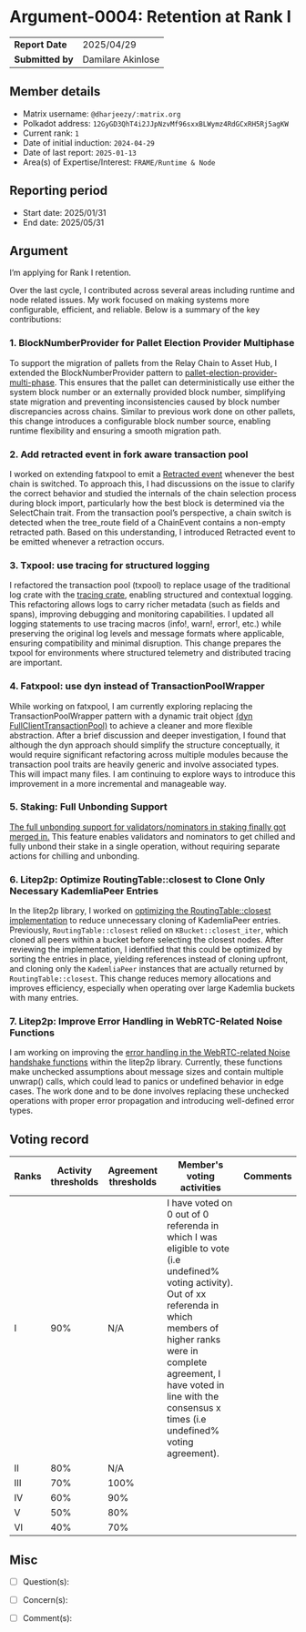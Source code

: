 # Argument-0004: Retention at Rank I

|                 |                   |
| --------------- |-------------------|
| **Report Date** | 2025/04/29        |
| **Submitted by**| Damilare Akinlose |


## Member details

- Matrix username: `@dharjeezy/:matrix.org`
- Polkadot address: `12GyGD3QhT4i2JJpNzvMf96sxxBLWymz4RdGCxRH5Rj5agKW`
- Current rank: `1`
- Date of initial induction: `2024-04-29`
- Date of last report: `2025-01-13`
- Area(s) of Expertise/Interest: `FRAME/Runtime & Node`


## Reporting period

- Start date: 2025/01/31
- End date: 2025/05/31


## Argument

I’m applying for Rank I retention.

Over the last cycle, I contributed across several areas including runtime and node related issues. My work focused on making systems more configurable, efficient, and reliable.
Below is a summary of the key contributions:

### 1. BlockNumberProvider for Pallet Election Provider Multiphase
To support the migration of pallets from the Relay Chain to Asset Hub, I extended the BlockNumberProvider pattern to [pallet-election-provider-multi-phase](https://github.com/paritytech/polkadot-sdk/pull/7515).
This ensures that the pallet can deterministically use either the system block number or an externally provided block number, 
simplifying state migration and preventing inconsistencies caused by block number discrepancies across chains.
Similar to previous work done on other pallets, this change introduces a configurable block number source, enabling runtime flexibility and ensuring a smooth migration path.

### 2. Add retracted event in fork aware transaction pool 
I worked on extending fatxpool to emit a [Retracted event](https://github.com/paritytech/polkadot-sdk/pull/8093) whenever the best chain is switched.
To approach this, I had discussions on the issue to clarify the correct behavior and studied the internals of the chain selection process during block import, particularly how the best block is determined via the SelectChain trait.
From the transaction pool’s perspective, a chain switch is detected when the tree_route field of a ChainEvent contains a non-empty retracted path.
Based on this understanding, I introduced Retracted event to be emitted whenever a retraction occurs.

### 3. Txpool: use tracing for structured logging
I refactored the transaction pool (txpool) to replace usage of the traditional log crate with the  [tracing crate](https://github.com/paritytech/polkadot-sdk/pull/8001), enabling structured and contextual logging.
This refactoring allows logs to carry richer metadata (such as fields and spans), improving debugging and monitoring capabilities.
I updated all logging statements to use tracing macros (info!, warn!, error!, etc.) while preserving the original log levels and message formats where applicable, ensuring compatibility and minimal disruption.
This change prepares the txpool for environments where structured telemetry and distributed tracing are important.

### 4. Fatxpool: use dyn instead of TransactionPoolWrapper
While working on fatxpool, I am currently exploring replacing the TransactionPoolWrapper pattern with a dynamic trait object  [(dyn FullClientTransactionPool)](https://github.com/paritytech/polkadot-sdk/issues/5489) to achieve a cleaner and more flexible abstraction.
After a brief discussion and deeper investigation, I found that although the dyn approach should simplify the structure conceptually, it would require significant refactoring across multiple modules because the transaction pool traits are heavily generic and involve associated types.
This will impact many files. I am continuing to explore ways to introduce this improvement in a more incremental and manageable way.

### 5. Staking: Full Unbonding Support
[The full unbonding support for validators/nominators in staking finally got merged in.](https://github.com/paritytech/polkadot-sdk/pull/3811)
This feature enables validators and nominators to get chilled and fully unbond their stake in a single operation, without requiring separate actions for chilling and unbonding.

### 6. Litep2p: Optimize RoutingTable::closest to Clone Only Necessary KademliaPeer Entries

In the litep2p library, I worked on [optimizing the RoutingTable::closest implementation](https://github.com/paritytech/litep2p/pull/326) to reduce unnecessary cloning of KademliaPeer entries.
Previously, `RoutingTable::closest` relied on `KBucket::closest_iter`, which cloned all peers within a bucket before selecting the closest nodes.
After reviewing the implementation, I identified that this could be optimized by sorting the entries in place, yielding references instead of cloning upfront, and cloning only the `KademliaPeer` instances that are actually returned by `RoutingTable::closest`.
This change reduces memory allocations and improves efficiency, especially when operating over large Kademlia buckets with many entries.

### 7. Litep2p: Improve Error Handling in WebRTC-Related Noise Functions
I am working on improving the [error handling in the WebRTC-related Noise handshake functions](https://github.com/paritytech/litep2p/pull/377) within the litep2p library.
Currently, these functions make unchecked assumptions about message sizes and contain multiple unwrap() calls, which could lead to panics or undefined behavior in edge cases.
The work done and to be done involves replacing these unchecked operations with proper error propagation and introducing well-defined error types.


## Voting record

|  Ranks | Activity thresholds | Agreement thresholds | Member's voting activities | Comments |
|---|---|---|---|---|
|I  |90%   |N/A   |I have voted on 0 out of 0 referenda in which I was eligible to vote (i.e undefined% voting activity). Out of xx referenda in which members of higher ranks were in complete agreement, I have voted in line with the consensus x times (i.e undefined% voting agreement).  |  |
|II |80%   |N/A   |   |  |
|III|70%   |100%  |   |  |
|IV |60%   |90%   |   |  |
|V  |50%   |80%   |   |  |
|VI |40%   |70%   |   |  |


## Misc

- [ ] Question(s):

- [ ] Concern(s):

- [ ] Comment(s): 

